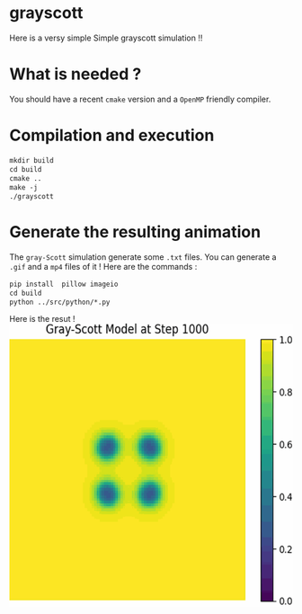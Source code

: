 # grayscott
Here is a versy simple Simple grayscott simulation !!


# What is needed ? 
You should have a recent `cmake` version and a `OpenMP` friendly compiler. 


# Compilation and execution
```
mkdir build
cd build
cmake ..
make -j 
./grayscott
```

# Generate the resulting animation
The `gray-Scott` simulation generate some `.txt` files. You can generate a `.gif` and a `mp4` files of it ! 
Here are the commands : 

```
pip install  pillow imageio
cd build
python ../src/python/*.py
```

Here is the resut ! 
![Gray-Scott Simulation](result/gray_scott_simulation.gif)


